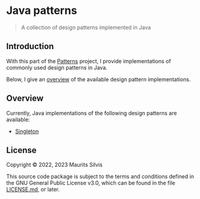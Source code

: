 # Java patterns

> A collection of design patterns implemented in Java

## Introduction

With this part of the [Patterns](https://github.com/mauritssilvis/patterns) project, I provide implementations of commonly used design patterns in Java.

Below, I give an [overview](#overview) of the available design pattern implementations.

## Overview

Currently, Java implementations of the following design patterns are available:

- [Singleton](src/main/java/nl/mauritssilvis/patterns/java/singleton)

## License

Copyright © 2022, 2023 Maurits Silvis

This source code package is subject to the terms and conditions defined in the GNU General Public License v3.0, which can be found in the file [LICENSE.md](LICENSE.md), or later.
